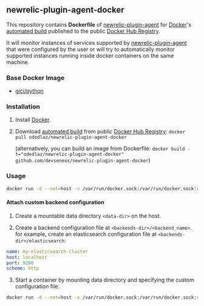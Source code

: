 ## newrelic-plugin-agent-docker

This repository contains **Dockerfile** of [newrelic-plugin-agent](https://github.com/MeetMe/newrelic-plugin-agent/) for [Docker](https://www.docker.com/)'s [automated build](https://hub.docker.com/r/odedlaz/newrelic-plugin-agent-docker/) published to the public [Docker Hub Registry](https://registry.hub.docker.com/).

It will monitor instances of services supported by [newrelic-plugin-agent](https://github.com/MeetMe/newrelic-plugin-agent/)
that were configured by the user or will try to automatically monitor supported instances running inside docker containers on the same machine. 

### Base Docker Image

* [gici/python](https://hub.docker.com/r/gici/python/)


### Installation

1. Install [Docker](https://www.docker.com/).

2. Download [automated build](https://hub.docker.com/r/odedlaz/newrelic-plugin-agent-docker/) from public [Docker Hub Registry](https://registry.hub.docker.com/): `docker pull odedlaz/newrelic-plugin-agent-docker`

   (alternatively, you can build an image from Dockerfile: `docker build -t="odedlaz/newrelic-plugin-agent-docker" github.com/devsenexx/newrelic-plugin-agent-docker`)
   
### Usage
```sh
docker run -d --net=host -v /var/run/docker.sock:/var/run/docker.sock:ro -e NEWRELIC_KEY="YOUR_KEY" odedlaz/newrelic-plugin-agent-docker
```

#### Attach custom backend configuration

  1. Create a mountable data directory `<data-dir>` on the host.

  2. Create a backend configuration file at `<backends-dir>/<backend_name>`. 
     for example, create an elasticsearch configuration file at ```<backends-dir>/elasticsearch```:

```yml
name: my-elasticsearch-cluster
host: localhost
port: 9200
scheme: http
```

  3. Start a container by mounting data directory and specifying the custom configuration file:

```sh
docker run -d --net=host -v /var/run/docker.sock:/var/run/docker.sock:ro -v <backends-dir>/backends:/etc/newrelic/backends -e NEWRELIC_KEY="YOUR_KEY" odedlaz/newrelic-plugin-agent-docker
```
